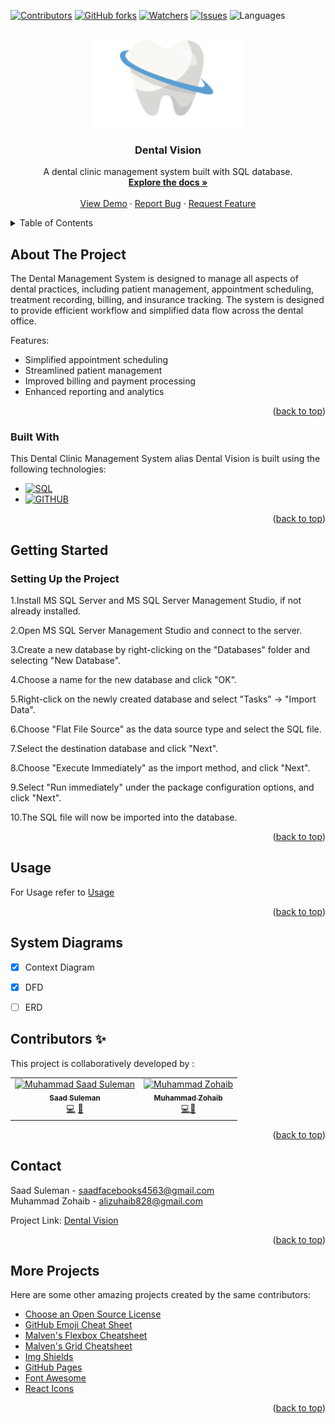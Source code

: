 <!-- Improved compatibility of back to top link: See: https://github.com/othneildrew/Best-README-Template/pull/73 -->
<a name="readme-top"></a>
<!--
*** Thanks for checking out the Best-README-Template. If you have a suggestion
*** that would make this better, please fork the repo and create a pull request
*** or simply open an issue with the tag "enhancement".
*** Don't forget to give the project a star!
*** Thanks again! Now go create something AMAZING! :D
-->



<!-- PROJECT SHIELDS -->
<!--
*** I'm using markdown "reference style" links for readability.
*** Reference links are enclosed in brackets [ ] instead of parentheses ( ).
*** See the bottom of this document for the declaration of the reference variables
*** for contributors-url, forks-url, etc. This is an optional, concise syntax you may use.
*** https://www.markdownguide.org/basic-syntax/#reference-style-links
-->



[![Contributors][contributors-shield]][contributors-url]
[![GitHub forks][Forks-shield]][Forks-url]
[![Watchers][Watchers-shield]][Watchers-url]
[![Issues][issues-shield]][issues-url]
![Languages][Languages-shield]



<!-- PROJECT LOGO -->
<br />
<div align="center">
  <a href="https://github.com/SAADSULEMAN053/Database-Semester-Project">
    <img src="ToothLogo.png" alt="Logo" width="240" height="140">
  </a>

  <h3 align="center">Dental Vision</h3>

  <p align="center">
    A dental clinic management system built with SQL database.
    <br />
    <a href="https://github.com/SAADSULEMAN053/Database-Semester-Project"><strong>Explore the docs »</strong></a>
    <br />
    <br />
    <a href="https://github.com/othneildrew/Best-README-Template">View Demo</a>
    ·
    <a href="https://github.com/othneildrew/Best-README-Template/issues">Report Bug</a>
    ·
    <a href="https://github.com/othneildrew/Best-README-Template/issues">Request Feature</a>
  </p>
</div>



<!-- TABLE OF CONTENTS -->
<details>
  <summary>Table of Contents</summary>
  <ol>
    <li>
      <a href="#about-the-project">About The Project</a>
      <ul>
        <li><a href="#built-with">Built With</a></li>
      </ul>
    </li>
    <li>
      <a href="#getting-started">Getting Started</a>
      <ul>
        <li><a href="#prerequisites">Prerequisites</a></li>
        <li><a href="#installation">Installation</a></li>
      </ul>
    </li>
    <li><a href="#usage">Usage</a></li>
    <li><a href="#roadmap">Roadmap</a></li>
    <li><a href="#contributing">Contributing</a></li>
    <li><a href="#license">License</a></li>
    <li><a href="#contact">Contact</a></li>
    <li><a href="#acknowledgments">Acknowledgments</a></li>
  </ol>
</details>



<!-- ABOUT THE PROJECT -->
## About The Project

The Dental Management System is designed to manage all aspects of dental practices, including patient management, appointment scheduling, treatment recording, billing, and insurance tracking. The system is designed to provide efficient workflow and simplified data flow across the dental office.

Features:
* Simplified appointment scheduling
* Streamlined patient management
* Improved billing and payment processing
* Enhanced reporting and analytics
<p align="right">(<a href="#readme-top">back to top</a>)</p>

### Built With

This Dental Clinic Management System alias Dental Vision is built using the following technologies:

* [![SQL][ms-sql-server]][ms-sql-server-url]
* [![GITHUB][GITHUB]][GITHUB-url]

<p align="right">(<a href="#readme-top">back to top</a>)</p>



<!-- GETTING STARTED -->
## Getting Started

### Setting Up the Project

1.Install MS SQL Server and MS SQL Server Management Studio, if not already installed.

2.Open MS SQL Server Management Studio and connect to the server.

3.Create a new database by right-clicking on the "Databases" folder and selecting "New Database".

4.Choose a name for the new database and click "OK".

5.Right-click on the newly created database and select "Tasks" -> "Import Data".

6.Choose "Flat File Source" as the data source type and select the SQL file.

7.Select the destination database and click "Next".

8.Choose "Execute Immediately" as the import method, and click "Next".

9.Select "Run immediately" under the package configuration options, and click "Next".

10.The SQL file will now be imported into the database.

<p align="right">(<a href="#readme-top">back to top</a>)</p>



<!-- USAGE EXAMPLES -->
## Usage

For Usage refer to [Usage](https://example.com)

<p align="right">(<a href="#readme-top">back to top</a>)</p>



<!-- ROADMAP -->
## System Diagrams

- [x] Context Diagram
- [x] DFD
- [ ] ERD


<!-- CONTRIBUTING -->
## Contributors ✨

This project is collaboratively developed by :

<!-- ALL-CONTRIBUTORS-LIST:START - Do not remove or modify this section -->
<!-- prettier-ignore-start -->
<!-- markdownlint-disable -->

<table>
  <tr>
      <td align="center"><a href="https://github.com/SAADSULEMAN053"><img src="https://avatars.githubusercontent.com/u/91990781?v=4" width="100px;" alt="Muhammad Saad Suleman"/><br /><sub><b>Saad Suleman</b></sub></a><br /><a href="https://github.com" title="Code">💻</a> <a href="#design-CompuIves" title="Design">🎨</a> </td>
    <td align="center"><a href="https://github.com/MuhammedZohaib"><img src="https://avatars.githubusercontent.com/u/94558069?v=4" width="100px;" alt="Muhammad Zohaib"/><br /><sub><b>Muhammad Zohaib</b></sub></a><br /><a href="https://github.com" title="Code">💻</a><a href="https://github.com" title="Documentation">📖</a></td>
  </tr>
</table>


<!-- markdownlint-enable -->
<!-- prettier-ignore-end -->
<!-- ALL-CONTRIBUTORS-LIST:END -->

<p align="right">(<a href="#readme-top">back to top</a>)</p>

<!-- CONTACT -->
## Contact

Saad Suleman - <saadfacebooks4563@gmail.com> <br>
Muhammad Zohaib - <alizuhaib828@gmail.com>

Project Link: [Dental Vision](https://github.com/SAADSULEMAN053/Database-Semester-Project)

<p align="right">(<a href="#readme-top">back to top</a>)</p>



<!-- ACKNOWLEDGMENTS -->
## More Projects

Here are some other amazing projects created by the same contributors:

* [Choose an Open Source License](https://choosealicense.com)
* [GitHub Emoji Cheat Sheet](https://www.webpagefx.com/tools/emoji-cheat-sheet)
* [Malven's Flexbox Cheatsheet](https://flexbox.malven.co/)
* [Malven's Grid Cheatsheet](https://grid.malven.co/)
* [Img Shields](https://shields.io)
* [GitHub Pages](https://pages.github.com)
* [Font Awesome](https://fontawesome.com)
* [React Icons](https://react-icons.github.io/react-icons/search)

<p align="right">(<a href="#readme-top">back to top</a>)</p>



<!-- MARKDOWN LINKS & IMAGES -->
<!-- https://www.markdownguide.org/basic-syntax/#reference-style-links -->
[contributors-shield]: https://img.shields.io/github/contributors/SAADSULEMAN053/DataBase_Semester_Project?color=%230094F5&style=for-the-badge
[contributors-url]: https://github.com/othneildrew/Best-README-Template/graphs/contributors
[Forks-shield]: https://img.shields.io/github/forks/SAADSULEMAN053/DataBase_Semester_Project?color=%23000000&style=for-the-badge
[Forks-url]: https://github.com/SAADSULEMAN053/DataBase_Semester_Project/network/members
[Watchers-shield]: https://img.shields.io/github/watchers/SAADSULEMAN053/DataBase_Semester_Project?color=Green&style=for-the-badge
[Watchers-url]: https://github.com/SAADSULEMAN053/Database-Semester-Project/watchers
[issues-shield]: https://img.shields.io/github/issues/SAADSULEMAN053/DataBase_Semester_Project?style=for-the-badge
[issues-url]: https://github.com/SAADSULEMAN053/Database-Semester-Project/issues
[ms-sql-server]: https://img.shields.io/badge/microsoft_sql_server-000000?style=for-the-badge&logo=microsoftsqlserver&logoColor=white
[ms-sql-server-url]: https://learn.microsoft.com/en-us/sql/ssms/download-sql-server-management-studio-ssms?view=sql-server-ver16
[GITHUB]: https://img.shields.io/badge/github-20232A?style=for-the-badge&logo=github&logoColor=61DAFB
[GITHUB-url]: https://github.com/
[Languages-shield]: https://img.shields.io/github/languages/count/SAADSULEMAN053/DataBase_Semester_Project?style=for-the-badge

